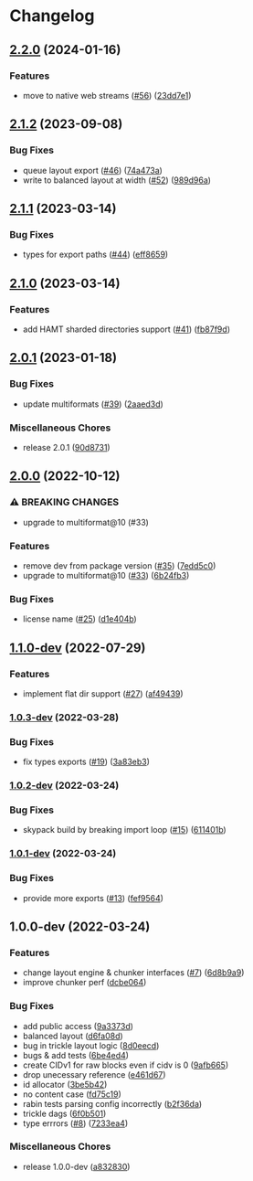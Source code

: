 # Changelog

## [2.2.0](https://github.com/ipld/js-unixfs/compare/v2.1.2...v2.2.0) (2024-01-16)


### Features

* move to native web streams ([#56](https://github.com/ipld/js-unixfs/issues/56)) ([23dd7e1](https://github.com/ipld/js-unixfs/commit/23dd7e186edc83bd86aae61b089abbc3a53070d9))

## [2.1.2](https://github.com/ipld/js-unixfs/compare/v2.1.1...v2.1.2) (2023-09-08)


### Bug Fixes

* queue layout export ([#46](https://github.com/ipld/js-unixfs/issues/46)) ([74a473a](https://github.com/ipld/js-unixfs/commit/74a473a6098e3271cb1359b481d4f8c994f77119))
* write to balanced layout at width ([#52](https://github.com/ipld/js-unixfs/issues/52)) ([989d96a](https://github.com/ipld/js-unixfs/commit/989d96a52e745295e9e3816402651a52443924ec))

## [2.1.1](https://github.com/ipld/js-unixfs/compare/v2.1.0...v2.1.1) (2023-03-14)


### Bug Fixes

* types for export paths ([#44](https://github.com/ipld/js-unixfs/issues/44)) ([eff8659](https://github.com/ipld/js-unixfs/commit/eff86595e60491c7080a95f8e30698f03880b511))

## [2.1.0](https://github.com/ipld/js-unixfs/compare/v2.0.1...v2.1.0) (2023-03-14)


### Features

* add HAMT sharded directories support ([#41](https://github.com/ipld/js-unixfs/issues/41)) ([fb87f9d](https://github.com/ipld/js-unixfs/commit/fb87f9d04ffd4d6ff167dcd9f7148fd735f65beb))

## [2.0.1](https://github.com/ipld/js-unixfs/compare/v2.0.0-dev...v2.0.1) (2023-01-18)


### Bug Fixes

* update multiformats ([#39](https://github.com/ipld/js-unixfs/issues/39)) ([2aaed3d](https://github.com/ipld/js-unixfs/commit/2aaed3d50302f89ff482a0794c4186ab4a05e696))


### Miscellaneous Chores

* release 2.0.1 ([90d8731](https://github.com/ipld/js-unixfs/commit/90d8731077a98d2fbbe503e058a2c34514dca841))

## [2.0.0](https://github.com/ipld/js-unixfs/compare/v1.1.0-dev...v2.0.0) (2022-10-12)


### ⚠ BREAKING CHANGES

* upgrade to multiformat@10 (#33)

### Features

* remove dev from package version ([#35](https://github.com/ipld/js-unixfs/issues/35)) ([7edd5c0](https://github.com/ipld/js-unixfs/commit/7edd5c03684b5c971423bfd85c8d4e00f5cd8fbb))
* upgrade to multiformat@10 ([#33](https://github.com/ipld/js-unixfs/issues/33)) ([6b24fb3](https://github.com/ipld/js-unixfs/commit/6b24fb36e9bb2d14ef6a54d4101792348fc2bb5a))


### Bug Fixes

* license name ([#25](https://github.com/ipld/js-unixfs/issues/25)) ([d1e404b](https://github.com/ipld/js-unixfs/commit/d1e404bb46db6aa5a155999c7abdd6de0fed1a47))

## [1.1.0-dev](https://github.com/ipld/js-unixfs/compare/v1.0.3-dev...v1.1.0-dev) (2022-07-29)


### Features

* implement flat dir support ([#27](https://github.com/ipld/js-unixfs/issues/27)) ([af49439](https://github.com/ipld/js-unixfs/commit/af494397b5f93782a0e30fd7bccc7117c2e96e07))

### [1.0.3-dev](https://github.com/ipld/js-unixfs/compare/v1.0.2-dev...v1.0.3-dev) (2022-03-28)


### Bug Fixes

* fix types exports ([#19](https://github.com/ipld/js-unixfs/issues/19)) ([3a83eb3](https://github.com/ipld/js-unixfs/commit/3a83eb36745e64dc39672ba5bd40b24faedd77e4))

### [1.0.2-dev](https://github.com/ipld/js-unixfs/compare/v1.0.1-dev...v1.0.2-dev) (2022-03-24)


### Bug Fixes

* skypack build by breaking import loop ([#15](https://github.com/ipld/js-unixfs/issues/15)) ([611401b](https://github.com/ipld/js-unixfs/commit/611401b467aad2db969b19e0dc84eeeefcfaa9d2))

### [1.0.1-dev](https://github.com/ipld/js-unixfs/compare/v1.0.0-dev...v1.0.1-dev) (2022-03-24)


### Bug Fixes

* provide more exports ([#13](https://github.com/ipld/js-unixfs/issues/13)) ([fef9564](https://github.com/ipld/js-unixfs/commit/fef95647f56bf9825e36dfc225c6bca8336ce308))

## 1.0.0-dev (2022-03-24)


### Features

* change layout engine & chunker interfaces ([#7](https://github.com/ipld/js-unixfs/issues/7)) ([6d8b9a9](https://github.com/ipld/js-unixfs/commit/6d8b9a94b31955bddbce91883736ee6a6f519610))
* improve chunker perf ([dcbe064](https://github.com/ipld/js-unixfs/commit/dcbe0641cdcf5ef8c1a0a78b2a31b3584c474648))


### Bug Fixes

* add public access ([9a3373d](https://github.com/ipld/js-unixfs/commit/9a3373d760e8e050550f6baa8c91d8da7e30547f))
* balanced layout ([d6fa08d](https://github.com/ipld/js-unixfs/commit/d6fa08dca63e680c933e8fb2119afbc586714fd7))
* bug in trickle layout logic ([8d0eecd](https://github.com/ipld/js-unixfs/commit/8d0eecdf227f4467a24626630075400a9cd9d277))
* bugs & add tests ([6be4ed4](https://github.com/ipld/js-unixfs/commit/6be4ed4d69b5e39c3cf9034f98f5624f01ecfbe1))
* create CIDv1 for raw blocks even if cidv is 0 ([9afb665](https://github.com/ipld/js-unixfs/commit/9afb6653baaccf302f65b469ddc8f000b17d72e4))
* drop unecessary reference ([e461d67](https://github.com/ipld/js-unixfs/commit/e461d67463a063044466f16f699bc5cde3fab1f8))
* id allocator ([3be5b42](https://github.com/ipld/js-unixfs/commit/3be5b429d5869b13aff13019af4fa316ca12d375))
* no content case ([fd75c19](https://github.com/ipld/js-unixfs/commit/fd75c19105c497f657a46d164d143b226c4fac2c))
* rabin tests parsing config incorrectly ([b2f36da](https://github.com/ipld/js-unixfs/commit/b2f36da80930ca036a4c42f133d8a7a7264d1e83))
* trickle dags ([6f0b501](https://github.com/ipld/js-unixfs/commit/6f0b501f941a7651a62e9fdcb744547123d70add))
* type errrors ([#8](https://github.com/ipld/js-unixfs/issues/8)) ([7233ea4](https://github.com/ipld/js-unixfs/commit/7233ea43c2700aee3ea00d17696d191dda452a95))


### Miscellaneous Chores

* release 1.0.0-dev ([a832830](https://github.com/ipld/js-unixfs/commit/a832830761c099ae753ac9b7c1660c1b4c46eaeb))
